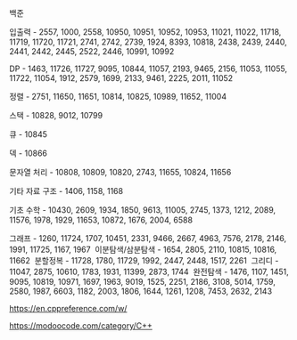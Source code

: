 백준 

입출력 - 2557, 1000, 2558, 10950, 10951, 10952, 10953, 11021, 11022, 11718, 11719, 11720, 11721, 2741, 2742, 2739, 1924, 8393, 10818, 2438, 2439, 2440, 2441, 2442, 2445, 2522, 2446, 10991, 10992
 
DP - 1463, 11726, 11727, 9095, 10844, 11057, 2193, 9465, 2156, 11053, 11055, 11722, 11054, 1912, 2579, 1699, 2133, 9461, 2225, 2011, 11052
 
정렬 - 2751, 11650, 11651, 10814, 10825, 10989, 11652, 11004
 
스택 - 10828, 9012, 10799 
 
큐 - 10845
 
덱 - 10866
 
문자열 처리 - 10808, 10809, 10820, 2743, 11655, 10824, 11656
 
기타 자료 구조 - 1406, 1158, 1168
 
기초 수학 - 10430, 2609, 1934, 1850, 9613, 11005, 2745, 1373, 1212, 2089, 11576, 1978, 1929, 11653, 10872, 1676, 2004, 6588
 
그래프 - 1260, 11724, 1707, 10451, 2331, 9466, 2667, 4963, 7576, 2178, 2146, 1991, 11725, 1167, 1967 
이분탐색/삼분탐색 - 1654, 2805, 2110, 10815, 10816, 11662 
분할정복 - 11728, 1780, 11729, 1992, 2447, 2448, 1517, 2261 
그리디 - 11047, 2875, 10610, 1783, 1931, 11399, 2873, 1744 
 완전탐색 - 1476, 1107, 1451, 9095, 10819, 10971, 1697, 1963, 9019, 1525, 2251, 2186, 3108, 5014, 1759, 2580, 1987, 6603, 1182, 2003, 1806, 1644, 1261, 1208, 7453, 2632, 2143


https://en.cppreference.com/w/


https://modoocode.com/category/C++
